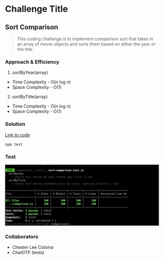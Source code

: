 # Challenge Title
## Sort Comparison
> This coding challenge is to implement comparison sort that takes in an array of movie objects and sorts them based on either the year or the title.

### Approach & Efficiency
<!-- What approach did you take? Why? What is the Big O space/time for this approach? -->

1. sortByYear(array)
  * Time Complexity - O(n log n)
  * Space Complexity - O(1)

2. sortByTitle(array)
  * Time Complexity - O(n log n)
  * Space Complexity - O(1)

### Solution
<!-- Show how to run your code, and examples of it in action -->
[Link to code](https://github.com/cleecoloma/data-structures-and-algorithms/tree/main/javascript/sorting/comparison)

```text
npm test
```

### Test
![Sort Comparison](../../images/sort-comparison-test.png)

### Collaborators
* Chester Lee Coloma
* ChatGTP (tests)
